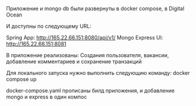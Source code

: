 Приложение и mongo db были развернуты в docker compose, в Digital Ocean

И доступны по следующему URL:

Spring App: http://165.22.66.151:8080/api/v1/
Mongo Express UI: http://165.22.66.151:8081

В приложение реализованы:
Создания пользователя, вакансии, добавление комментариев и сохранение транзакций

Для локального запуска нужно выполнить следующию команду:
docker compose up

docker-compose.yaml прописаны билд приложения, и добавление mongo и express в один компос

